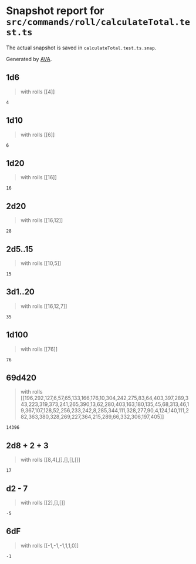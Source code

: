 # Snapshot report for `src/commands/roll/calculateTotal.test.ts`

The actual snapshot is saved in `calculateTotal.test.ts.snap`.

Generated by [AVA](https://avajs.dev).

## 1d6

> with rolls [[4]]

    4

## 1d10

> with rolls [[6]]

    6

## 1d20

> with rolls [[16]]

    16

## 2d20

> with rolls [[16,12]]

    28

## 2d5..15

> with rolls [[10,5]]

    15

## 3d1..20

> with rolls [[16,12,7]]

    35

## 1d100

> with rolls [[76]]

    76

##   69d420  

> with rolls [[196,292,127,6,57,65,133,166,176,10,304,242,275,83,64,403,397,289,343,223,319,373,241,265,390,13,62,280,403,163,180,135,45,68,313,46,19,367,107,128,52,256,233,242,8,285,344,111,328,277,90,4,124,140,111,282,363,380,328,269,227,364,215,289,66,332,306,197,405]]

    14396

## 2d8 + 2 + 3

> with rolls [[8,4],[],[],[],[]]

    17

## d2 - 7

> with rolls [[2],[],[]]

    -5

## 6dF

> with rolls [[-1,-1,-1,1,1,0]]

    -1
